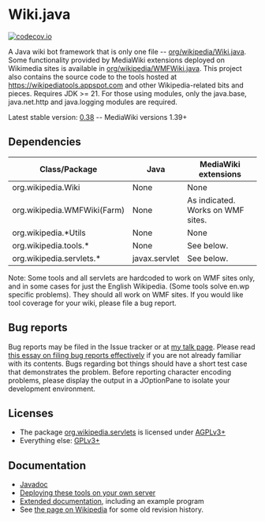 # Wiki.java

[![codecov.io](http://codecov.io/github/MER-C/wiki-java/coverage.svg?branch=master)](http://codecov.io/github/MER-C/wiki-java?branch=master)


A Java wiki bot framework that is only one file -- [org/wikipedia/Wiki.java](src/org/wikipedia/Wiki.java).
Some functionality provided by MediaWiki extensions deployed on Wikimedia sites
is available in [org/wikipedia/WMFWiki.java](src/org/wikipedia/WMFWiki.java). 
This project also contains the source code to the tools hosted at 
https://wikipediatools.appspot.com and other Wikipedia-related bits and pieces. 
Requires JDK >= 21. For those using modules, only the java.base, java.net.http and 
java.logging modules are required.

Latest stable version: [0.38](https://github.com/MER-C/wiki-java/releases/tag/0.38) -- 
MediaWiki versions 1.39+

## Dependencies

| Class/Package               | Java          | MediaWiki extensions |
| ----------------------------|-------------- | -------------------- |
| org.wikipedia.Wiki          | None          | None                 |
| org.wikipedia.WMFWiki(Farm) | None          | As indicated. Works on WMF sites. |
| org.wikipedia.*Utils        | None          | None                 |
| org.wikipedia.tools.*       | None          | See below.           |
| org.wikipedia.servlets.*    | javax.servlet | See below.           |

Note: Some tools and all servlets are hardcoded to work on WMF sites only, and
in some cases for just the English Wikipedia. (Some tools solve en.wp specific
problems). They should all work on WMF sites. If you would like tool coverage 
for your wiki, please file a bug report.

## Bug reports

Bug reports may be filed in the Issue tracker or at [my talk page](https://en.wikipedia.org/wiki/User_talk:MER-C). 
Please read [this essay on filing bug reports effectively](http://www.chiark.greenend.org.uk/~sgtatham/bugs.html)
if you are not already familiar with its contents. Bugs regarding bot things
should have a short test case that demonstrates the problem. Before reporting 
character encoding problems, please display the output in a JOptionPane to 
isolate your development environment.

## Licenses

* The package [org.wikipedia.servlets](src/org/wikipedia/servlets) is licensed 
  under [AGPLv3+](COPYING.AGPL)
* Everything else: [GPLv3+](COPYING.GPL)

## Documentation

* [Javadoc](https://wikipediatools.appspot.com/doc/index.html)
* [Deploying these tools on your own server](src/org/wikipedia/servlets/package-info.java)
* [Extended documentation](https://github.com/MER-C/wiki-java/wiki/Extended-documentation),
  including an example program
* See [the page on Wikipedia](https://en.wikipedia.org/wiki/User:MER-C/Wiki.java)
  for some old revision history.
